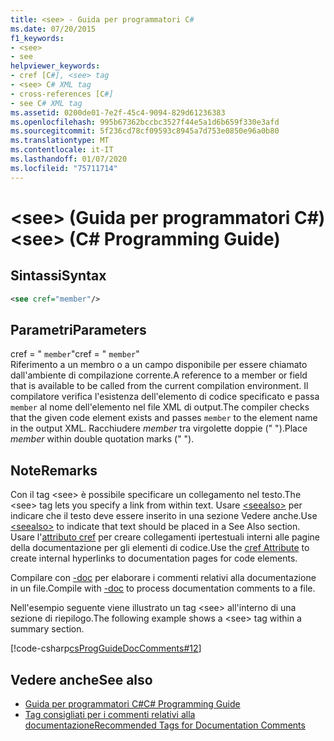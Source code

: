 ```yaml
---
title: <see> - Guida per programmatori C#
ms.date: 07/20/2015
f1_keywords:
- <see>
- see
helpviewer_keywords:
- cref [C#], <see> tag
- <see> C# XML tag
- cross-references [C#]
- see C# XML tag
ms.assetid: 0200de01-7e2f-45c4-9094-829d61236383
ms.openlocfilehash: 995b67362bccbc3527f44e5a1d6b659f330e3afd
ms.sourcegitcommit: 5f236cd78cf09593c8945a7d753e0850e96a0b80
ms.translationtype: MT
ms.contentlocale: it-IT
ms.lasthandoff: 01/07/2020
ms.locfileid: "75711714"
---
```

# <a name="see-c-programming-guide"></a><span data-ttu-id="52f15-102">\<see> (Guida per programmatori C#)</span><span class="sxs-lookup"><span data-stu-id="52f15-102">\<see> (C# Programming Guide)</span></span>
## <a name="syntax"></a><span data-ttu-id="52f15-103">Sintassi</span><span class="sxs-lookup"><span data-stu-id="52f15-103">Syntax</span></span>  
  
```xml  
<see cref="member"/>  
```  
  
## <a name="parameters"></a><span data-ttu-id="52f15-104">Parametri</span><span class="sxs-lookup"><span data-stu-id="52f15-104">Parameters</span></span>  
 <span data-ttu-id="52f15-105">cref = " `member`"</span><span class="sxs-lookup"><span data-stu-id="52f15-105">cref = " `member`"</span></span>  
 <span data-ttu-id="52f15-106">Riferimento a un membro o a un campo disponibile per essere chiamato dall'ambiente di compilazione corrente.</span><span class="sxs-lookup"><span data-stu-id="52f15-106">A reference to a member or field that is available to be called from the current compilation environment.</span></span> <span data-ttu-id="52f15-107">Il compilatore verifica l'esistenza dell'elemento di codice specificato e passa `member` al nome dell'elemento nel file XML di output.</span><span class="sxs-lookup"><span data-stu-id="52f15-107">The compiler checks that the given code element exists and passes `member` to the element name in the output XML.</span></span> <span data-ttu-id="52f15-108">Racchiudere *member* tra virgolette doppie (" ").</span><span class="sxs-lookup"><span data-stu-id="52f15-108">Place *member* within double quotation marks (" ").</span></span>  
  
## <a name="remarks"></a><span data-ttu-id="52f15-109">Note</span><span class="sxs-lookup"><span data-stu-id="52f15-109">Remarks</span></span>  
 <span data-ttu-id="52f15-110">Con il tag \<see> è possibile specificare un collegamento nel testo.</span><span class="sxs-lookup"><span data-stu-id="52f15-110">The \<see> tag lets you specify a link from within text.</span></span> <span data-ttu-id="52f15-111">Usare [\<seealso>](./seealso.md) per indicare che il testo deve essere inserito in una sezione Vedere anche.</span><span class="sxs-lookup"><span data-stu-id="52f15-111">Use [\<seealso>](./seealso.md) to indicate that text should be placed in a See Also section.</span></span> <span data-ttu-id="52f15-112">Usare l'[attributo cref](./cref-attribute.md) per creare collegamenti ipertestuali interni alle pagine della documentazione per gli elementi di codice.</span><span class="sxs-lookup"><span data-stu-id="52f15-112">Use the [cref Attribute](./cref-attribute.md) to create internal hyperlinks to documentation pages for code elements.</span></span>  
  
 <span data-ttu-id="52f15-113">Compilare con [-doc](../../language-reference/compiler-options/doc-compiler-option.md) per elaborare i commenti relativi alla documentazione in un file.</span><span class="sxs-lookup"><span data-stu-id="52f15-113">Compile with [-doc](../../language-reference/compiler-options/doc-compiler-option.md) to process documentation comments to a file.</span></span>  
  
 <span data-ttu-id="52f15-114">Nell'esempio seguente viene illustrato un tag \<see> all'interno di una sezione di riepilogo.</span><span class="sxs-lookup"><span data-stu-id="52f15-114">The following example shows a \<see> tag within a summary section.</span></span>  
  
 [!code-csharp[csProgGuideDocComments#12](~/samples/snippets/csharp/VS_Snippets_VBCSharp/csProgGuideDocComments/CS/DocComments.cs#12)]  
  
## <a name="see-also"></a><span data-ttu-id="52f15-115">Vedere anche</span><span class="sxs-lookup"><span data-stu-id="52f15-115">See also</span></span>

- [<span data-ttu-id="52f15-116">Guida per programmatori C#</span><span class="sxs-lookup"><span data-stu-id="52f15-116">C# Programming Guide</span></span>](../index.md)
- [<span data-ttu-id="52f15-117">Tag consigliati per i commenti relativi alla documentazione</span><span class="sxs-lookup"><span data-stu-id="52f15-117">Recommended Tags for Documentation Comments</span></span>](./recommended-tags-for-documentation-comments.md)
